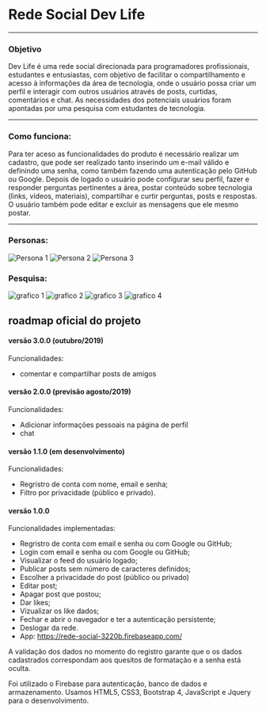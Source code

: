 # Rede Social Dev Life
---
### Objetivo

 Dev Life é uma rede social direcionada para programadores profissionais, estudantes e entusiastas, com objetivo de facilitar o compartilhamento e acesso à informações da área de tecnologia, onde o usuário possa criar um perfil e interagir com outros usuários através de posts, curtidas, comentários e chat. As necessidades dos potenciais usuários foram apontadas por uma pesquisa com estudantes de tecnologia.  

---
### Como funciona:

Para ter aceso as funcionalidades do produto é necessário realizar um cadastro, que pode ser realizado tanto inserindo um e-mail válido e definindo uma senha, como também fazendo uma autenticação pelo GitHub ou Google.
Depois de logado o usuário pode configurar seu perfil, fazer e responder perguntas pertinentes a área, postar conteúdo sobre tecnologia (links, vídeos, materiais), compartilhar e curtir perguntas, posts e respostas. O usuário também pode editar e excluir as mensagens que ele mesmo postar.

---

### Personas:
![Persona 1](public/src/img/persona01.jpg)
![Persona 2](public/src/img/persona02.jpg)
![Persona 3](public/src/img/persona03.jpg)

### Pesquisa:
![grafico 1](public/src/img/pesquisaIdade.PNG)
![grafico 2](public/src/img/pesquisaInteresse.PNG) 
![grafico 3](public/src/img/pesquisaConteudo.PNG)
![grafico 4](public/src/img/pesquisaSugestões.PNG)


## roadmap oficial do projeto


#### versão 3.0.0 (outubro/2019)

Funcionalidades:
- comentar e compartilhar posts de amigos

#### versão 2.0.0 (previsão agosto/2019)

Funcionalidades:
- Adicionar informações pessoais na página de perfil
- chat

#### versão 1.1.0 (em desenvolvimento)

Funcionalidades:
- Regristro de conta com nome, email e senha;
- Filtro por privacidade (público e privado).

#### versão 1.0.0

Funcionalidades implementadas:
- Regristro de conta com email e senha ou com Google ou GitHub;
- Login com email e senha ou com Google ou GitHub;
- Visualizar o feed do usuário logado; 
- Publicar posts sem número de caracteres definidos; 
- Escolher a privacidade do post (público ou privado)
- Editar post;
- Apagar post que postou;
- Dar likes; 
- Vizualizar os like dados;
- Fechar e abrir o navegador e ter a autenticação persistente;
- Deslogar da rede.
- App: https://rede-social-3220b.firebaseapp.com/

A validação dos dados no momento do registro garante que o os dados cadastrados correspondam aos quesitos de formatação e a senha está oculta. 

Foi utilizado o Firebase para autenticação, banco de dados e armazenamento. 
Usamos HTML5, CSS3, Bootstrap 4, JavaScript e Jquery para o desenvolvimento.
